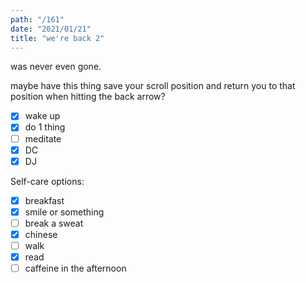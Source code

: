 ```yaml
---
path: "/161"
date: "2021/01/21"
title: "we're back 2"
---
```


was never even gone.

maybe have this thing save your scroll position and return you to that position when hitting the back arrow?

- [x] wake up
- [x] do 1 thing
- [ ] meditate
- [x] DC
- [x] DJ

Self-care options:
- [x] breakfast
- [x] smile or something
- [ ] break a sweat
- [x] chinese
- [ ] walk
- [x] read
- [ ] caffeine in the afternoon
